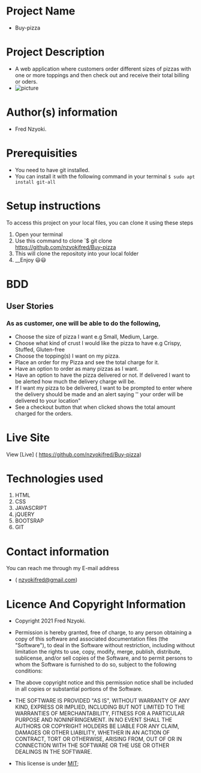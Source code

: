 # Project Name
 - Buy-pizza
# Project Description
 - A web application where customers order different sizes of pizzas with one or more toppings and then check out and receive their total billing or oders.
-  ![picture](https://www.google.com/imgres?imgurl=https%3A%2F%2Fcdn.britannica.com%2F08%2F177308-050-94D9D6BE%2FFood-Pizza-Basil-Tomato.jpg&imgrefurl=https%3A%2F%2Fwww.britannica.com%2Fstory%2Fwhy-is-pizza-so-popular-in-the-us&tbnid=N9-K30QdmVFhTM&vet=12ahUKEwjz6aWD5L7xAhUH-BoKHRp4DtYQMygIegUIARD-AQ..i&docid=gcGO5KyYsy4RkM&w=1600&h=1067&q=pizza%20images&ved=2ahUKEwjz6aWD5L7xAhUH-BoKHRp4DtYQMygIegUIARD-AQ)
# Author(s) information
 - Fred Nzyoki.
# Prerequisities
 - You need to have git installed.
 - You can install it with the following command in your terminal
`$ sudo apt install git-all`
# Setup instructions
To access this project on your local files, you can clone it using these steps
1. Open your terminal
1. Use this command to clone `$ git clone
 https://github.com/nzyokifred/Buy-pizza
1. This will clone the repositoty into your local folder
1. __Enjoy 😃😃
# BDD
## User Stories 
### As as customer, one will be able to do the following,

- Choose the size of pizza I want e.g Small, Medium, Large.
- Choose what kind of crust I would like the pizza to have e.g Crispy, Stuffed, Gluten-free
- Choose the topping(s) I want on my pizza.
- Place an order for my Pizza and see the total charge for it.
- Have an option to order as many pizzas as I want.
- Have an option to have the pizza delivered or not.  If delivered I want to be alerted how much the delivery charge will be.
- If I want my pizza to be delivered, I want to be prompted to enter where the delivery should be made and an alert saying '' your order will be delivered to your location"
- See a checkout button that when clicked shows the total amount charged for the orders.

# Live Site
View [Live] ( https://github.com/nzyokifred/Buy-pizza)
# Technologies used
1. HTML
1. CSS
1. JAVASCRIPT
1. jQUERY
1. BOOTSRAP
1. GIT
# Contact information
You can reach me through my E-mail address
 - ( nzyokifred@gmail.com)
# Licence And Copyright Information
 - Copyright 2021 Fred Nzyoki.

 - Permission is hereby granted, free of charge, to any person obtaining a copy of this software and associated documentation files (the "Software"), to deal in the Software without restriction, including without limitation the rights to use, copy, modify, merge, publish, distribute, sublicense, and/or sell copies of the Software, and to permit persons to whom the Software is furnished to do so, subject to the following conditions:

 - The above copyright notice and this permission notice shall be included in all copies or substantial portions of the Software.

 - THE SOFTWARE IS PROVIDED "AS IS", WITHOUT WARRANTY OF ANY KIND, EXPRESS OR IMPLIED, INCLUDING BUT NOT LIMITED TO THE WARRANTIES OF MERCHANTABILITY, FITNESS FOR A PARTICULAR PURPOSE AND NONINFRINGEMENT. IN NO EVENT SHALL THE AUTHORS OR COPYRIGHT HOLDERS BE LIABLE FOR ANY CLAIM, DAMAGES OR OTHER LIABILITY, WHETHER IN AN ACTION OF CONTRACT, TORT OR OTHERWISE, ARISING FROM, OUT OF OR IN CONNECTION WITH THE SOFTWARE OR THE USE OR OTHER DEALINGS IN THE SOFTWARE.
 - This license is under [MIT](license);